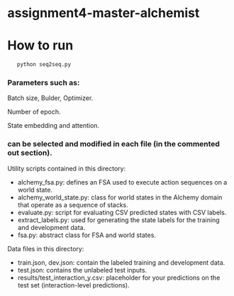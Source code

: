 # assignment4-master-alchemist

# How to run

 ```sh   
    python seq2seq.py
```


### Parameters such as:

Batch size, Bulder, Optimizer. 

Number of epoch.

State embedding and attention.

### can be selected and modified in each file (in the commented out section).


Utility scripts contained in this directory:

* alchemy_fsa.py: defines an FSA used to execute action sequences on a world state.
* alchemy_world_state.py: class for world states in the Alchemy domain that operate as a sequence of stacks.
* evaluate.py: script for evaluating CSV predicted states with CSV labels.
* extract_labels.py: used for generating the state labels for the training and development data.
* fsa.py: abstract class for FSA and world states.

Data files in this directory:

* train.json, dev.json: contain the labeled training and development data.
* test.json: contains the unlabeled test inputs.
* results/test_interaction_y.csv: placeholder for your predictions on the test set (interaction-level predictions).
